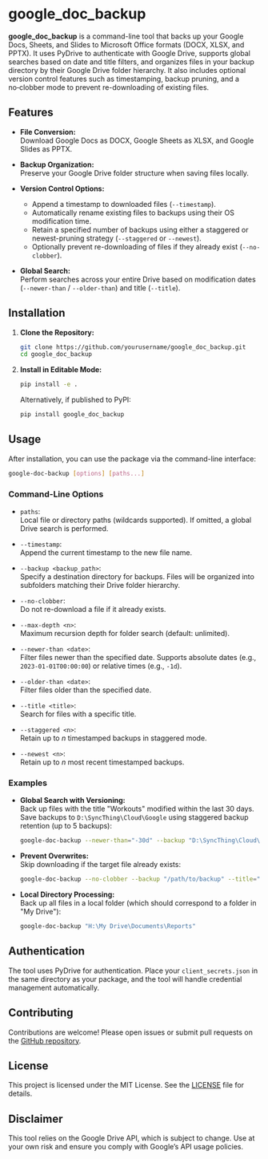 # google_doc_backup

**google_doc_backup** is a command-line tool that backs up your Google Docs, Sheets, and Slides to Microsoft Office formats (DOCX, XLSX, and PPTX). It uses PyDrive to authenticate with Google Drive, supports global searches based on date and title filters, and organizes files in your backup directory by their Google Drive folder hierarchy. It also includes optional version control features such as timestamping, backup pruning, and a no‑clobber mode to prevent re-downloading of existing files.

## Features

- **File Conversion:**  
  Download Google Docs as DOCX, Google Sheets as XLSX, and Google Slides as PPTX.

- **Backup Organization:**  
  Preserve your Google Drive folder structure when saving files locally.

- **Version Control Options:**  
  - Append a timestamp to downloaded files (`--timestamp`).
  - Automatically rename existing files to backups using their OS modification time.
  - Retain a specified number of backups using either a staggered or newest-pruning strategy (`--staggered` or `--newest`).
  - Optionally prevent re-downloading of files if they already exist (`--no-clobber`).

- **Global Search:**  
  Perform searches across your entire Drive based on modification dates (`--newer-than` / `--older-than`) and title (`--title`).

## Installation

1. **Clone the Repository:**

   ```bash
   git clone https://github.com/yourusername/google_doc_backup.git
   cd google_doc_backup
   ```

2. **Install in Editable Mode:**

   ```bash
   pip install -e .
   ```

   Alternatively, if published to PyPI:

   ```bash
   pip install google_doc_backup
   ```

## Usage

After installation, you can use the package via the command-line interface:

```bash
google-doc-backup [options] [paths...]
```

### Command-Line Options

- `paths`:  
  Local file or directory paths (wildcards supported). If omitted, a global Drive search is performed.

- `--timestamp`:  
  Append the current timestamp to the new file name.

- `--backup <backup_path>`:  
  Specify a destination directory for backups. Files will be organized into subfolders matching their Drive folder hierarchy.

- `--no-clobber`:  
  Do not re-download a file if it already exists.

- `--max-depth <n>`:  
  Maximum recursion depth for folder search (default: unlimited).

- `--newer-than <date>`:  
  Filter files newer than the specified date. Supports absolute dates (e.g., `2023-01-01T00:00:00`) or relative times (e.g., `-1d`).

- `--older-than <date>`:  
  Filter files older than the specified date.

- `--title <title>`:  
  Search for files with a specific title.

- `--staggered <n>`:  
  Retain up to _n_ timestamped backups in staggered mode.

- `--newest <n>`:  
  Retain up to _n_ most recent timestamped backups.

### Examples

- **Global Search with Versioning:**  
  Back up files with the title "Workouts" modified within the last 30 days. Save backups to `D:\SyncThing\Cloud\Google` using staggered backup retention (up to 5 backups):

  ```bash
  google-doc-backup --newer-than="-30d" --backup "D:\SyncThing\Cloud\Google" --staggered=5 --title="Workouts"
  ```

- **Prevent Overwrites:**  
  Skip downloading if the target file already exists:

  ```bash
  google-doc-backup --no-clobber --backup "/path/to/backup" --title="Report"
  ```

- **Local Directory Processing:**  
  Back up all files in a local folder (which should correspond to a folder in "My Drive"):

  ```bash
  google-doc-backup "H:\My Drive\Documents\Reports"
  ```

## Authentication

The tool uses PyDrive for authentication. Place your `client_secrets.json` in the same directory as your package, and the tool will handle credential management automatically.

## Contributing

Contributions are welcome! Please open issues or submit pull requests on the [GitHub repository](https://github.com/yourusername/google_doc_backup).

## License

This project is licensed under the MIT License. See the [LICENSE](LICENSE) file for details.

## Disclaimer

This tool relies on the Google Drive API, which is subject to change. Use at your own risk and ensure you comply with Google’s API usage policies.